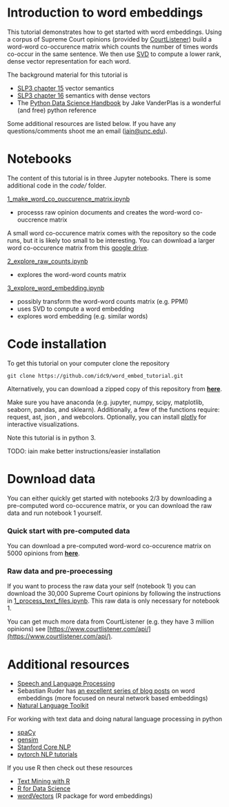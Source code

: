 # Introduction to word embeddings

This tutorial demonstrates how to get started with word embeddings. Using a corpus of Supreme Court opinions (provided by [CourtListener](https://www.courtlistener.com)) build a word-word co-occurence matrix which counts the number of times words co-occur in the same sentence. We then use [SVD](https://en.wikipedia.org/wiki/Singular-value_decomposition) to compute a lower rank, dense vector representation for each word.

The background material for this tutorial is

- [SLP3 chapter 15](https://web.stanford.edu/~jurafsky/slp3/15.pdf) vector semantics
- [SLP3 chapter 16](https://web.stanford.edu/~jurafsky/slp3/16.pdf) semantics with dense vectors
- The [Python Data Science Handbook](https://jakevdp.github.io/PythonDataScienceHandbook/) by Jake VanderPlas is a wonderful (and free) python reference

Some additional resources are listed below. If you have any questions/comments shoot me an email (iain@unc.edu).


# Notebooks
The content of this tutorial is in three Jupyter notebooks. There is some additional code in the *code/* folder.

[1_make_word_co_ouccurence_matrix.ipynb](https://github.com/idc9/word_embed_tutorial/blob/master/1_make_word_co_ouccurence_matrix.ipynb)

- processs raw opinion documents and creates the word-word co-ouccrence matrix 

A small word co-occurence matrix comes with the repository so the code runs, but it is likely too small to be interesting. You can download a larger word co-occurence matrix from this [google drive](https://drive.google.com/open?id=0B40b05f-8LWtVGsybWw4OTVyV00).

[2_explore_raw_counts.ipynb](https://github.com/idc9/word_embed_tutorial/blob/master/2_explore_raw_counts.ipynb)

- explores the word-word counts matrix

[3_explore_word_embedding.ipynb](https://github.com/idc9/word_embed_tutorial/blob/master/3_explore_word_embedding.ipynb)

- possibly transform the word-word counts matrix (e.g. PPMI)
- uses SVD to compute a word embedding
- explores word embedding (e.g. similar words)


# Code installation

To get this tutorial on your computer clone the repository

```
git clone https://github.com/idc9/word_embed_tutorial.git
```

Alternatively, you can download a zipped copy of this repository from [**here**](https://drive.google.com/open?id=0B40b05f-8LWtVGsybWw4OTVyV00).

Make sure you have anaconda (e.g. jupyter, numpy, scipy, matplotlib, seaborn, pandas, and sklearn). Additionally, a few of the functions require: request, ast, json , and webcolors. Optionally, you can install [plotly](https://github.com/plotly/plotly.py) for interactive visualizations.

Note this tutorial is in python 3.

TODO: iain make better instructions/easier installation

# Download data

You can either quickly get started with notebooks 2/3 by downloading a pre-computed word co-occurence matrix, or you can download the raw data and run notebook 1 yourself.

### Quick start with pre-computed data

You can download a pre-computed word-word co-occurence matrix on 5000 opinions from [**here**](https://drive.google.com/open?id=0B40b05f-8LWtVGsybWw4OTVyV00).


### Raw data and pre-proecessing

If you want to process the raw data your self (notebook 1) you can download the 30,000 Supreme Court opinions by following the instructions in [1_process_text_files.ipynb](https://github.com/idc9/word_embed_tutorial/blob/master/1_process_text_files.ipynb). This raw data is only necessary for notebook 1.


You can get much more data from CourtListener (e.g. they have 3 million opinions) see [https://www.courtlistener.com/api/](https://www.courtlistener.com/api/).


# Additional resources

- [	Speech and Language Processing](https://web.stanford.edu/~jurafsky/slp3/)
- Sebastian Ruder has [an excellent series of blog posts](http://ruder.io/word-embeddings-1/) on word embeddings (more focused on neural network based embeddings)
- [Natural Language Toolkit](http://www.nltk.org/book/) 

For working with text data and doing natural language processing in python

- [spaCy](https://spacy.io/)
- [gensim](https://radimrehurek.com/gensim/)
- [Stanford Core NLP](https://github.com/dasmith/stanford-corenlp-python)
- [pytorch NLP tutorials](http://pytorch.org/tutorials/beginner/deep_learning_nlp_tutorial.html)

If you use R then check out these resources

- [Text Mining with R](http://tidytextmining.com/)
- [R for Data Science](http://r4ds.had.co.nz/)
- [wordVectors](https://github.com/bmschmidt/wordVectors) (R package for word embeddings)